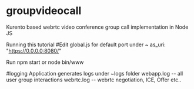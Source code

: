 # groupvideocall
Kurento based webrtc video conference group call implementation in Node JS

Running this tutorial
#Edit global.js for default port under ~ as_uri: "https://0.0.0.0:8080/"

Run npm start or node bin/www

#logging
Application generates logs under ~logs folder webapp.log -- all user group interactions webrtc.log -- webrtc negotiation, ICE, Offer etc..